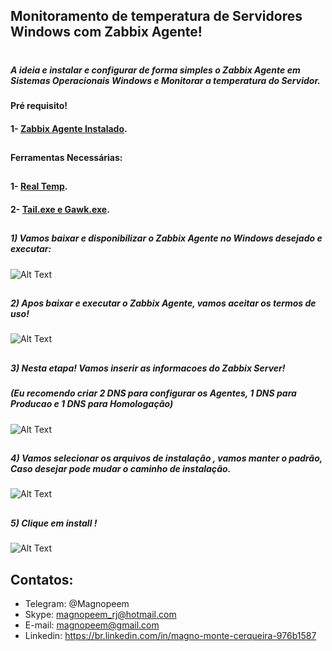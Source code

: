 

##                                      Monitoramento de temperatura de Servidores Windows com Zabbix Agente!
#
#


##### A ideia e instalar e configurar de forma simples o Zabbix Agente em Sistemas Operacionais Windows e Monitorar a temperatura do Servidor.

#### Pré requisito!

#### 1- [Zabbix Agente Instalado](https://github.com/MagnoMonteCerqueira/Zabbix/tree/master/Zabbix_3.4/Agents).

##
#### Ferramentas Necessárias:
##

#### 1- [Real Temp](https://github.com/MagnoMonteCerqueira/Zabbix/blob/master/Dicas_e_Truques/Windows/Temperatura/Arquivos/RealTemp_370.zip).

#### 2- [Tail.exe e Gawk.exe](https://github.com/MagnoMonteCerqueira/Zabbix/blob/master/Dicas_e_Truques/Windows/Temperatura/Arquivos/UnxUtils.zip).


##
##### 1) Vamos baixar e disponibilizar o Zabbix Agente no Windows desejado e executar:


![Alt Text](https://github.com/MagnoMonteCerqueira/Zabbix/blob/master/Zabbix_3.4/src/img/Agente/benvindo.PNG)

##
##### 2) Apos baixar e executar o Zabbix Agente, vamos aceitar os termos de uso!


![Alt Text](https://github.com/MagnoMonteCerqueira/Zabbix/blob/master/Zabbix_3.4/src/img/Agente/termos.PNG)

##
##### 3) Nesta etapa! Vamos inserir as informacoes do Zabbix Server!

##### (Eu recomendo criar 2 DNS para configurar os Agentes, 1 DNS para Producao e 1 DNS para Homologação)


![Alt Text](https://github.com/MagnoMonteCerqueira/Zabbix/blob/master/Zabbix_3.4/src/img/Agente/configuracao.PNG)

##
##### 4) Vamos selecionar os arquivos de instalação , vamos manter o padrão, Caso desejar pode mudar o caminho de instalação.


![Alt Text](https://github.com/MagnoMonteCerqueira/Zabbix/blob/master/Zabbix_3.4/src/img/Agente/selecao.PNG)

##
##### 5) Clique em install !


![Alt Text](https://github.com/MagnoMonteCerqueira/Zabbix/blob/master/Zabbix_3.4/src/img/Agente/install.PNG)


##
## Contatos:


* Telegram: @Magnopeem
* Skype: magnopeem_rj@hotmail.com
* E-mail: magnopeem@gmail.com
* Linkedin: https://br.linkedin.com/in/magno-monte-cerqueira-976b1587
